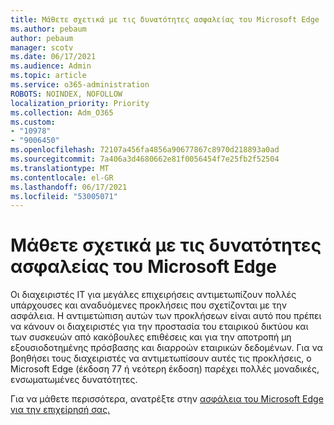 ```yaml
---
title: Μάθετε σχετικά με τις δυνατότητες ασφαλείας του Microsoft Edge
ms.author: pebaum
author: pebaum
manager: scotv
ms.date: 06/17/2021
ms.audience: Admin
ms.topic: article
ms.service: o365-administration
ROBOTS: NOINDEX, NOFOLLOW
localization_priority: Priority
ms.collection: Adm_O365
ms.custom:
- "10978"
- "9006450"
ms.openlocfilehash: 72107a456fa4856a90677867c8970d218893a0ad
ms.sourcegitcommit: 7a406a3d4680662e81f0056454f7e25fb2f52504
ms.translationtype: MT
ms.contentlocale: el-GR
ms.lasthandoff: 06/17/2021
ms.locfileid: "53005071"
---
```

# <a name="learn-about-the-security-features-of-microsoft-edge"></a>Μάθετε σχετικά με τις δυνατότητες ασφαλείας του Microsoft Edge

Οι διαχειριστές IT για μεγάλες επιχειρήσεις αντιμετωπίζουν πολλές υπάρχουσες και αναδυόμενες προκλήσεις που σχετίζονται με την ασφάλεια. Η αντιμετώπιση αυτών των προκλήσεων είναι αυτό που πρέπει να κάνουν οι διαχειριστές για την προστασία του εταιρικού δικτύου και των συσκευών από κακόβουλες επιθέσεις και για την αποτροπή μη εξουσιοδοτημένης πρόσβασης και διαρροών εταιρικών δεδομένων. Για να βοηθήσει τους διαχειριστές να αντιμετωπίσουν αυτές τις προκλήσεις, ο Microsoft Edge (έκδοση 77 ή νεότερη έκδοση) παρέχει πολλές μοναδικές, ενσωματωμένες δυνατότητες. 

Για να μάθετε περισσότερα, ανατρέξτε στην [ασφάλεια του Microsoft Edge για την επιχείρησή σας.](/DeployEdge/ms-edge-security-for-business)